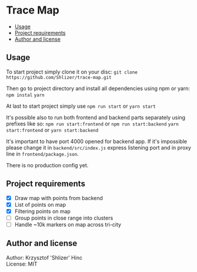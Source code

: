 # Trace Map

- [Usage](#Usage)
- [Project requirements](#project-requirements)
- [Author and license](#author-and-license)

## Usage

To start project simply clone it on your disc:
`git clone https://github.com/Shlizer/trace-map.git`

Then go to project directory and install all dependencies using npm or yarn:
`npm instal`
`yarn`

At last to start project simply use
`npm run start` or
`yarn start`

It's possible also to run both frontend and backend parts separately using prefixes like so:
`npm run start:frontend` or `npm run start:backend`
`yarn start:frontend` or `yarn start:backend`

It's important to have port 4000 opened for backend app. If it's impossible please change it in `backend/src/index.js` express listening port and in proxy line in `frontend/package.json`.

There is no production config yet.

## Project requirements

- [x] Draw map with points from backend
- [x] List of points on map
- [x] Filtering points on map
- [ ] Group points in close range into clusters
- [ ] Handle ~10k markers on map across tri-city

## Author and license

Author: Krzysztof 'Shlizer' Hinc\
License: MIT
